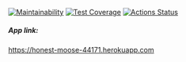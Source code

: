 [![Maintainability](https://api.codeclimate.com/v1/badges/0ee9a71c6f9fac911ad4/maintainability)](https://codeclimate.com/github/ikievite/python-project-lvl4/maintainability)
[![Test Coverage](https://api.codeclimate.com/v1/badges/0ee9a71c6f9fac911ad4/test_coverage)](https://codeclimate.com/github/ikievite/python-project-lvl4/test_coverage)
[![Actions Status](https://github.com/ikievite/python-project-lvl4/workflows/hexlet-check/badge.svg)](https://github.com/ikievite/python-project-lvl4/actions)

##### App link:
https://honest-moose-44171.herokuapp.com
